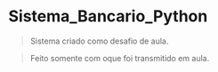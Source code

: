 # Sistema_Bancario_Python
> Sistema criado como desafio de aula.

> Feito somente com oque foi transmitido em aula. 
